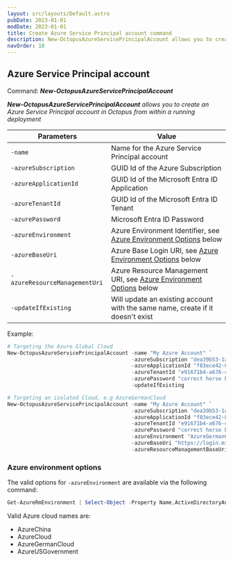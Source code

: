 ```yaml
---
layout: src/layouts/Default.astro
pubDate: 2023-01-01
modDate: 2023-01-01
title: Create Azure Service Principal account command
description: New-OctopusAzureServicePrincipalAccount allows you to create an Azure Service Principal account in Octopus from within a running deployment
navOrder: 10
---
```


## Azure Service Principal account
Command: **_New-OctopusAzureServicePrincipalAccount_**

_**New-OctopusAzureServicePrincipalAccount** allows you to create an Azure Service Principal account in Octopus from within a running deployment_

| Parameters                    | Value                                                                                                      |
|-------------------------------|------------------------------------------------------------------------------------------------------------|
| `-name`                       | Name for the Azure Service Principal account                                                             |
| `-azureSubscription`          | GUID Id of the Azure Subscription                                                                          |
| `-azureApplicationId`         | GUID Id of the Microsoft Entra ID Application                                                                           |
| `-azureTenantId`              | GUID Id of the Microsoft Entra ID Tenant                                                                             |
| `-azurePassword`              | Microsoft Entra ID Password                                                                                          |
| `-azureEnvironment`           | Azure Environment Identifier,  see [Azure Environment Options](#azure-environment-options) below           |
| `-azureBaseUri`               | Azure Base Login URI, see [Azure Environment Options](#azure-environment-options) below                    |
| `-azureResourceManagementUri` | Azure Resource Management URI,  see [Azure Environment Options](#azure-environment-options) below          |
| `-updateIfExisting`           | Will update an existing account with the same name, create if it doesn't exist |

Example:
```powershell
# Targeting the Azure Global Cloud
New-OctopusAzureServicePrincipalAccount -name "My Azure Account" `
                                        -azureSubscription "dea39b53-1ac8-4adc-b291-a44b205921af" `
                                        -azureApplicationId "f83ece42-857d-44ed-9652-0765af7fa7d4" `
                                        -azureTenantId "e91671b4-a676-4cb6-8ff8-69fcb8e048d6" `
                                        -azurePassword "correct horse battery staple" `
                                        -updateIfExisting

# Targeting an isolated Cloud, e.g AzureGermanCloud
New-OctopusAzureServicePrincipalAccount -name "My Azure Account" `
                                        -azureSubscription "dea39b53-1ac8-4adc-b291-a44b205921af" `
                                        -azureApplicationId "f83ece42-857d-44ed-9652-0765af7fa7d4" `
                                        -azureTenantId "e91671b4-a676-4cb6-8ff8-69fcb8e048d6" `
                                        -azurePassword "correct horse battery staple" `
                                        -azureEnvironment "AzureGermanCloud" `
                                        -azureBaseUri "https://login.microsoftonline.de/" `
                                        -azureResourceManagementBaseUri "https://management.microsoftazure.de/"
```

### Azure environment options

The valid options for `-azureEnvironment` are available via the following command:
```powershell
Get-AzureRmEnvironment | Select-Object -Property Name,ActiveDirectoryAuthority,ResourceManagerUrl
```

Valid Azure cloud names are:
- AzureChina
- AzureCloud
- AzureGermanCloud
- AzureUSGovernment
